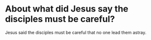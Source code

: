 # About what did Jesus say the disciples must be careful?

Jesus said the disciples must be careful that no one lead them astray.
